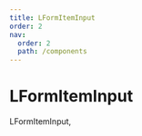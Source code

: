 ```yaml
---
title: LFormItemInput
order: 2
nav:
  order: 2
  path: /components
---
```


# LFormItemInput

LFormItemInput,

<code src='./demos/Demo1.tsx'>
